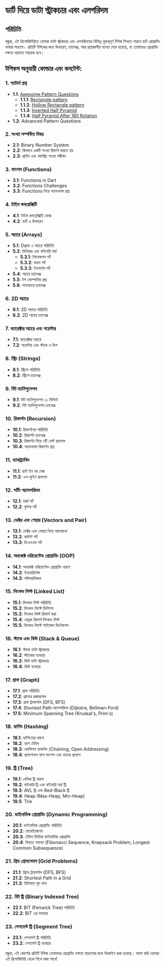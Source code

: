 # ডার্ট দিয়ে ডাটা স্ট্রাকচার এবং এলগরিদম

## পরিচিতি
বন্ধুরা, এই রিপোজিটরিতে তোমরা ডাটা স্ট্রাকচার এবং এলগরিদমের বিভিন্ন গুরুত্বপূর্ণ টপিক শিখতে পারবে ডার্ট প্রোগ্রামিং ভাষার মাধ্যমে। প্রতিটি টপিকের জন্য উদাহরণ, চ্যালেঞ্জ, আর প্রয়োজনীয় ব্যাখ্যা দেয়া হয়েছে, যা তোমাদের প্রোগ্রামিং দক্ষতা বাড়াতে সহায়ক হবে।

## টপিকস অনুযায়ী ফোল্ডার এবং কনটেন্ট:

### 1. প্যাটার্ন প্রশ্ন
- **1.1**: [Awesome Pattern Questions](https://github.com/An7orAhmed/Data-Structures-Algorithms-in-Dart/tree/main/1.%20Pattern%20Questions)
  - **1.1.1**: [Rectangle pattern](https://github.com/An7orAhmed/Data-Structures-Algorithms-in-Dart/tree/main/1.%20Pattern%20Questions/1.1%20Rectangle)
  - **1.1.2**: [Hollow Rectangle pattern](https://github.com/An7orAhmed/Data-Structures-Algorithms-in-Dart/tree/main/1.%20Pattern%20Questions/1.2%20Hollow%20Rectangle)
  - **1.1.3**: [Inverted Half Pyramid](https://github.com/An7orAhmed/Data-Structures-Algorithms-in-Dart/tree/main/1.%20Pattern%20Questions/1.3%20Inverted%20Half%20Pyramid)
  - **1.1.4**: [Half Pyramid After 180 Rotation](https://github.com/An7orAhmed/Data-Structures-Algorithms-in-Dart/tree/main/1.%20Pattern%20Questions/1.4%20Half%20Pyramid%20After%20180%20Rotation)
- **1.2**: Advanced Pattern Questions

### 2. সংখ্যা সম্পর্কিত বিষয়
- **2.1**: Binary Number System
- **2.2**: কিভাবে একটি সংখ্যা রিভার্স করতে হয় 
- **2.3**: প্রাইম এবং আর্মস্ট্রং সংখ্যা পরীক্ষা

### 3. ফাংশন (Functions)
- **3.1**: Functions in Dart
- **3.2**: Functions Challenges
- **3.3**: Functions নিয়ে অ্যাডভান্স প্রশ্ন

### 4. টাইম কমপ্লেক্সিটি
- **4.1**: টাইম কমপ্লেক্সিটি বোঝা 
- **4.2**: ডার্ট এ উদাহরণ

### 5. অ্যারে (Arrays)
- **5.1**: Dart এ অ্যারে পরিচিতি
- **5.2**: লিনিয়ার এবং বাইনারি সার্চ
  - **5.3.1**: সিলেকশন সর্ট
  - **5.3.2**: বাবল সর্ট
  - **5.3.3**: ইনসার্শন সর্ট
- **5.4**: অ্যারে চ্যালেঞ্জ
- **5.5**: টপ কোম্পানির প্রশ্ন
- **5.6**: সাবঅ্যারে চ্যালেঞ্জ

### 6. 2D অ্যারে
- **6.1**: 2D অ্যারে পরিচিতি
- **6.2**: 2D অ্যারে চ্যালেঞ্জ

### 7. ক্যারেক্টার অ্যারে এবং পয়েন্টার
- **7.1**: ক্যারেক্টার অ্যারে
- **7.2**: পয়েন্টার এবং স্ট্যাক ও হিপ

### 8. স্ট্রিং (Strings)
- **8.1**: স্ট্রিংস পরিচিতি
- **8.2**: স্ট্রিংস চ্যালেঞ্জ

### 9. বিট ম্যানিপুলেশন
- **9.1**: বিট ম্যানিপুলেশন ১১ মিনিটে
- **9.2**: বিট ম্যানিপুলেশন চ্যালেঞ্জ

### 10. রিকার্শন (Recursion)
- **10.1**: রিকার্শনের পরিচিতি
- **10.2**: রিকার্শন চ্যালেঞ্জ
- **10.3**: রিকার্শন নিয়ে ৭টি বেস্ট প্রবলেম
- **10.4**: অ্যাডভান্স রিকার্শন প্রশ্ন

### 11. ব্যাকট্র্যাকিং
- **11.1**: র‍্যাট ইন আ মেজ
- **11.2**: এন-কুইন প্রবলেম

### 12. সর্টিং অ্যালগরিদম
- **12.1**: মার্জ সর্ট
- **12.2**: কুইক সর্ট

### 13. ভেক্টর এবং পেয়ার (Vectors and Pair)
- **13.1**: ভেক্টর এবং পেয়ার নিয়ে আলোচনা
- **13.2**: কাউন্ট সর্ট
- **13.3**: ডিএনএফ সর্ট

### 14. অবজেক্ট ওরিয়েন্টেড প্রোগ্রামিং (OOP)
- **14.1**: অবজেক্ট ওরিয়েন্টেড প্রোগ্রামিং ধারণা
- **14.2**: ইনহেরিটেন্স
- **14.3**: পলিমরফিজম

### 15. লিংকড লিস্ট (Linked List)
- **15.1**: লিংকড লিস্ট পরিচিতি
- **15.2**: লিংকড লিস্টে ডিলিশন
- **15.3**: লিংকড লিস্ট রিভার্স করা
- **15.4**: কেব্লক রিভার্স লিংকড লিস্ট
- **15.5**: লিংকড লিস্টে সাইকেল ডিটেকশন

### 16. স্ট্যাক এবং কিউ (Stack & Queue)
- **16.1**: স্ট্যাক ডাটা স্ট্রাকচার
- **16.2**: স্ট্যাকের ব্যবহার
- **16.3**: কিউ ডাটা স্ট্রাকচার
- **16.4**: কিউ ব্যবহার

### 17. গ্রাফ (Graph)
- **17.1**: গ্রাফ পরিচিতি
- **17.2**: গ্রাফের প্রকারভেদ
- **17.3**: গ্রাফ ট্রাভার্সাল (DFS, BFS)
- **17.4**: Shortest Path অ্যালগরিদম (Dijkstra, Bellman-Ford)
- **17.5**: Minimum Spanning Tree (Kruskal's, Prim's)

### 18. হ্যাশিং (Hashing)
- **18.1**: হ্যাশিংয়ের ধারণা
- **18.2**: হ্যাশ টেবিল
- **18.3**: কোলিশন হ্যান্ডলিং (Chaining, Open Addressing)
- **18.4**: প্রফেশনাল হ্যাশ ফাংশন এবং তাদের প্রয়োগ

### 19. ট্রি (Tree)
- **19.1**: বেসিক ট্রি ধারণা
- **19.2**: বাইনারি ট্রি এবং বাইনারি সার্চ ট্রি
- **19.3**: AVL ট্রি এবং Red-Black ট্রি
- **19.4**: Heap (Max-Heap, Min-Heap)
- **19.5**: Trie

### 20. ডাইনামিক প্রোগ্রামিং (Dynamic Programming)
- **20.1**: ডাইনামিক প্রোগ্রামিং পরিচিতি
- **20.2**: মেমোইজেশন
- **20.3**: টেবিল ভিত্তিক ডাইনামিক প্রোগ্রামিং
- **20.4**: বিখ্যাত সমস্যা (Fibonacci Sequence, Knapsack Problem, Longest Common Subsequence)

### 21. গ্রিড প্রোবলেমস (Grid Problems)
- **21.1**: গ্রিডে ট্রাভার্সাল (DFS, BFS)
- **21.2**: Shortest Path in a Grid
- **21.3**: মিনিমাম সুম পাথ

### 22. বিট ট্রি (Binary Indexed Tree)
- **22.1**: BIT (Fenwick Tree) পরিচিতি
- **22.2**: BIT এর ব্যবহার

### 23. সেগমেন্ট ট্রি (Segment Tree)
- **23.1**: সেগমেন্ট ট্রি পরিচিতি
- **23.2**: সেগমেন্ট ট্রি ব্যবহার

বন্ধুরা, এই কোর্সের প্রতিটি টপিক তোমাদের প্রোগ্রামিং দক্ষতা বাড়ানোর জন্য ডিজাইন করা হয়েছে। আশা করি তোমরা এই রিপোজিটরি থেকে শিখে মজা পাবে!